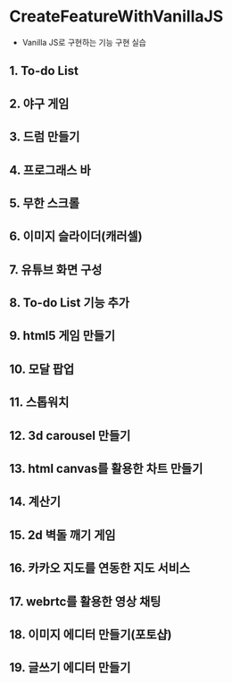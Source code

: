 # CreateFeatureWithVanillaJS
- Vanilla JS로 구현하는 기능 구현 실습

## 1. To-do List

## 2. 야구 게임

## 3. 드럼 만들기

## 4. 프로그래스 바

## 5. 무한 스크롤

## 6. 이미지 슬라이더(캐러셀)

## 7. 유튜브 화면 구성

## 8. To-do List 기능 추가

## 9. html5 게임 만들기

## 10. 모달 팝업

## 11. 스톱워치

## 12. 3d carousel 만들기

## 13. html canvas를 활용한 차트 만들기

## 14. 계산기

## 15. 2d 벽돌 깨기 게임

## 16. 카카오 지도를 연동한 지도 서비스

## 17. webrtc를 활용한 영상 채팅

## 18. 이미지 에디터 만들기(포토샵)

## 19. 글쓰기 에디터 만들기